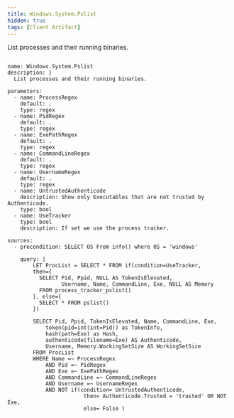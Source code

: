 ```yaml
---
title: Windows.System.Pslist
hidden: true
tags: [Client Artifact]
---
```


List processes and their running binaries.


<pre><code class="language-yaml">
name: Windows.System.Pslist
description: |
  List processes and their running binaries.

parameters:
  - name: ProcessRegex
    default: .
    type: regex
  - name: PidRegex
    default: .
    type: regex
  - name: ExePathRegex
    default: .
    type: regex
  - name: CommandLineRegex
    default: .
    type: regex
  - name: UsernameRegex
    default: .
    type: regex
  - name: UntrustedAuthenticode
    description: Show only Executables that are not trusted by Authenticode.
    type: bool
  - name: UseTracker
    type: bool
    description: If set we use the process tracker.

sources:
  - precondition: SELECT OS From info() where OS = 'windows'

    query: |
        LET ProcList = SELECT * FROM if(condition=UseTracker,
        then={
          SELECT Pid, Ppid, NULL AS TokenIsElevated,
                 Username, Name, CommandLine, Exe, NULL AS Memory
          FROM process_tracker_pslist()
        }, else={
          SELECT * FROM pslist()
        })

        SELECT Pid, Ppid, TokenIsElevated, Name, CommandLine, Exe,
            token(pid=int(int=Pid)) as TokenInfo,
            hash(path=Exe) as Hash,
            authenticode(filename=Exe) AS Authenticode,
            Username, Memory.WorkingSetSize AS WorkingSetSize
        FROM ProcList
        WHERE Name =~ ProcessRegex
            AND Pid =~ PidRegex
            AND Exe =~ ExePathRegex
            AND CommandLine =~ CommandLineRegex
            AND Username =~ UsernameRegex
            AND NOT if(condition= UntrustedAuthenticode,
                        then= Authenticode.Trusted = 'trusted' OR NOT Exe,
                        else= False )

</code></pre>

